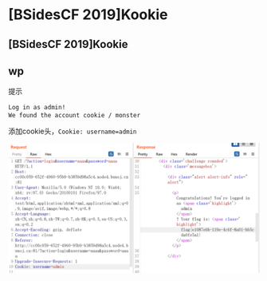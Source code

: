 # \[BSidesCF 2019]Kookie

## \[BSidesCF 2019]Kookie

## wp

提示

```
Log in as admin!
We found the account cookie / monster 
```

添加cookie头，`Cookie: username=admin`

![](<../../.gitbook/assets/image (33) (1) (1) (1) (1) (1) (1).png>)
